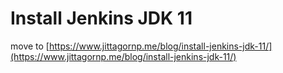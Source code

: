 # Install Jenkins JDK 11    

move to [https://www.jittagornp.me/blog/install-jenkins-jdk-11/](https://www.jittagornp.me/blog/install-jenkins-jdk-11/) 
